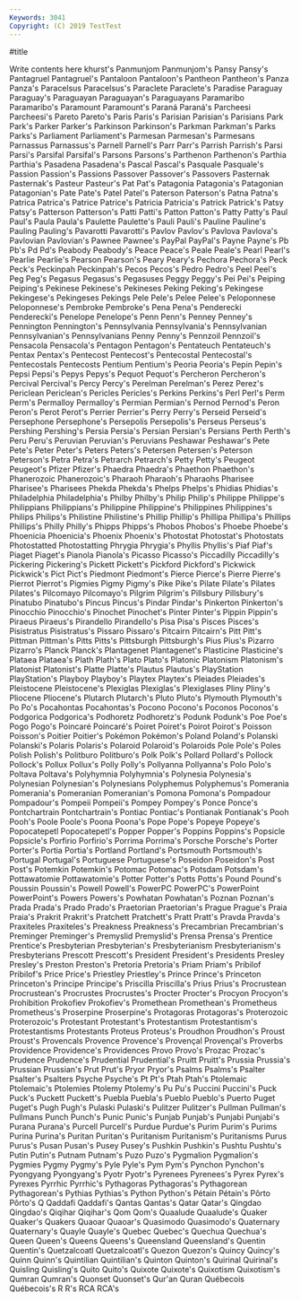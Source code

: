 ```yaml
---
Keywords: 3041
Copyright: (C) 2019 TestTest
---
```


#title

Write contents here
khurst's
Panmunjom Panmunjom's Pansy Pansy's Pantagruel Pantagruel's Pantaloon Pantaloon's Pantheon Pantheon's
Panza Panza's Paracelsus Paracelsus's Paraclete Paraclete's Paradise Paraguay Paraguay's Paraguayan
Paraguayan's Paraguayans Paramaribo Paramaribo's Paramount Paramount's Paraná Paraná's Parcheesi Parcheesi's
Pareto Pareto's Paris Paris's Parisian Parisian's Parisians Park Park's Parker
Parker's Parkinson Parkinson's Parkman Parkman's Parks Parks's Parliament Parliament's Parmesan
Parmesan's Parmesans Parnassus Parnassus's Parnell Parnell's Parr Parr's Parrish Parrish's
Parsi Parsi's Parsifal Parsifal's Parsons Parsons's Parthenon Parthenon's Parthia Parthia's
Pasadena Pasadena's Pascal Pascal's Pasquale Pasquale's Passion Passion's Passions Passover
Passover's Passovers Pasternak Pasternak's Pasteur Pasteur's Pat Pat's Patagonia Patagonia's
Patagonian Patagonian's Pate Pate's Patel Patel's Paterson Paterson's Patna Patna's
Patrica Patrica's Patrice Patrice's Patricia Patricia's Patrick Patrick's Patsy Patsy's
Patterson Patterson's Patti Patti's Patton Patton's Patty Patty's Paul Paul's
Paula Paula's Paulette Paulette's Pauli Pauli's Pauline Pauline's Pauling Pauling's
Pavarotti Pavarotti's Pavlov Pavlov's Pavlova Pavlova's Pavlovian Pavlovian's Pawnee Pawnee's
PayPal PayPal's Payne Payne's Pb Pb's Pd Pd's Peabody Peabody's
Peace Peace's Peale Peale's Pearl Pearl's Pearlie Pearlie's Pearson Pearson's
Peary Peary's Pechora Pechora's Peck Peck's Peckinpah Peckinpah's Pecos Pecos's
Pedro Pedro's Peel Peel's Peg Peg's Pegasus Pegasus's Pegasuses Peggy
Peggy's Pei Pei's Peiping Peiping's Pekinese Pekinese's Pekineses Peking Peking's
Pekingese Pekingese's Pekingeses Pekings Pele Pele's Pelee Pelee's Peloponnese Peloponnese's
Pembroke Pembroke's Pena Pena's Penderecki Penderecki's Penelope Penelope's Penn Penn's
Penney Penney's Pennington Pennington's Pennsylvania Pennsylvania's Pennsylvanian Pennsylvanian's Pennsylvanians Penny
Penny's Pennzoil Pennzoil's Pensacola Pensacola's Pentagon Pentagon's Pentateuch Pentateuch's Pentax
Pentax's Pentecost Pentecost's Pentecostal Pentecostal's Pentecostals Pentecosts Pentium Pentium's Peoria
Peoria's Pepin Pepin's Pepsi Pepsi's Pepys Pepys's Pequot Pequot's Percheron
Percheron's Percival Percival's Percy Percy's Perelman Perelman's Perez Perez's Periclean
Periclean's Pericles Pericles's Perkins Perkins's Perl Perl's Perm Perm's Permalloy
Permalloy's Permian Permian's Pernod Pernod's Peron Peron's Perot Perot's Perrier
Perrier's Perry Perry's Perseid Perseid's Persephone Persephone's Persepolis Persepolis's Perseus
Perseus's Pershing Pershing's Persia Persia's Persian Persian's Persians Perth Perth's
Peru Peru's Peruvian Peruvian's Peruvians Peshawar Peshawar's Pete Pete's Peter
Peter's Peters Peters's Petersen Petersen's Peterson Peterson's Petra Petra's Petrarch
Petrarch's Petty Petty's Peugeot Peugeot's Pfizer Pfizer's Phaedra Phaedra's Phaethon
Phaethon's Phanerozoic Phanerozoic's Pharaoh Pharaoh's Pharaohs Pharisee Pharisee's Pharisees Phekda
Phekda's Phelps Phelps's Phidias Phidias's Philadelphia Philadelphia's Philby Philby's Philip
Philip's Philippe Philippe's Philippians Philippians's Philippine Philippine's Philippines Philippines's Philips
Philips's Philistine Philistine's Phillip Phillip's Phillipa Phillipa's Phillips Phillips's Philly
Philly's Phipps Phipps's Phobos Phobos's Phoebe Phoebe's Phoenicia Phoenicia's Phoenix
Phoenix's Photostat Photostat's Photostats Photostatted Photostatting Phrygia Phrygia's Phyllis Phyllis's
Piaf Piaf's Piaget Piaget's Pianola Pianola's Picasso Picasso's Piccadilly Piccadilly's
Pickering Pickering's Pickett Pickett's Pickford Pickford's Pickwick Pickwick's Pict Pict's
Piedmont Piedmont's Pierce Pierce's Pierre Pierre's Pierrot Pierrot's Pigmies Pigmy
Pigmy's Pike Pike's Pilate Pilate's Pilates Pilates's Pilcomayo Pilcomayo's Pilgrim
Pilgrim's Pillsbury Pillsbury's Pinatubo Pinatubo's Pincus Pincus's Pindar Pindar's Pinkerton
Pinkerton's Pinocchio Pinocchio's Pinochet Pinochet's Pinter Pinter's Pippin Pippin's Piraeus
Piraeus's Pirandello Pirandello's Pisa Pisa's Pisces Pisces's Pisistratus Pisistratus's Pissaro
Pissaro's Pitcairn Pitcairn's Pitt Pitt's Pittman Pittman's Pitts Pitts's Pittsburgh
Pittsburgh's Pius Pius's Pizarro Pizarro's Planck Planck's Plantagenet Plantagenet's Plasticine
Plasticine's Plataea Plataea's Plath Plath's Plato Plato's Platonic Platonism Platonism's
Platonist Platonist's Platte Platte's Plautus Plautus's PlayStation PlayStation's Playboy Playboy's
Playtex Playtex's Pleiades Pleiades's Pleistocene Pleistocene's Plexiglas Plexiglas's Plexiglases Pliny
Pliny's Pliocene Pliocene's Plutarch Plutarch's Pluto Pluto's Plymouth Plymouth's Po
Po's Pocahontas Pocahontas's Pocono Pocono's Poconos Poconos's Podgorica Podgorica's Podhoretz
Podhoretz's Podunk Podunk's Poe Poe's Pogo Pogo's Poincaré Poincaré's Poiret
Poiret's Poirot Poirot's Poisson Poisson's Poitier Poitier's Pokémon Pokémon's Poland
Poland's Polanski Polanski's Polaris Polaris's Polaroid Polaroid's Polaroids Pole Pole's
Poles Polish Polish's Politburo Politburo's Polk Polk's Pollard Pollard's Pollock
Pollock's Pollux Pollux's Polly Polly's Pollyanna Pollyanna's Polo Polo's Poltava
Poltava's Polyhymnia Polyhymnia's Polynesia Polynesia's Polynesian Polynesian's Polynesians Polyphemus Polyphemus's
Pomerania Pomerania's Pomeranian Pomeranian's Pomona Pomona's Pompadour Pompadour's Pompeii Pompeii's
Pompey Pompey's Ponce Ponce's Pontchartrain Pontchartrain's Pontiac Pontiac's Pontianak Pontianak's
Pooh Pooh's Poole Poole's Poona Poona's Pope Pope's Popeye Popeye's
Popocatepetl Popocatepetl's Popper Popper's Poppins Poppins's Popsicle Popsicle's Porfirio Porfirio's
Porrima Porrima's Porsche Porsche's Porter Porter's Portia Portia's Portland Portland's
Portsmouth Portsmouth's Portugal Portugal's Portuguese Portuguese's Poseidon Poseidon's Post Post's
Potemkin Potemkin's Potomac Potomac's Potsdam Potsdam's Pottawatomie Pottawatomie's Potter Potter's
Potts Potts's Pound Pound's Poussin Poussin's Powell Powell's PowerPC PowerPC's
PowerPoint PowerPoint's Powers Powers's Powhatan Powhatan's Poznan Poznan's Prada Prada's
Prado Prado's Praetorian Praetorian's Prague Prague's Praia Praia's Prakrit Prakrit's
Pratchett Pratchett's Pratt Pratt's Pravda Pravda's Praxiteles Praxiteles's Preakness Preakness's
Precambrian Precambrian's Preminger Preminger's Premyslid Premyslid's Prensa Prensa's Prentice Prentice's
Presbyterian Presbyterian's Presbyterianism Presbyterianism's Presbyterians Prescott Prescott's President President's Presidents
Presley Presley's Preston Preston's Pretoria Pretoria's Priam Priam's Pribilof Pribilof's
Price Price's Priestley Priestley's Prince Prince's Princeton Princeton's Principe Principe's
Priscilla Priscilla's Prius Prius's Procrustean Procrustean's Procrustes Procrustes's Procter Procter's
Procyon Procyon's Prohibition Prokofiev Prokofiev's Promethean Promethean's Prometheus Prometheus's Proserpine
Proserpine's Protagoras Protagoras's Proterozoic Proterozoic's Protestant Protestant's Protestantism Protestantism's Protestantisms
Protestants Proteus Proteus's Proudhon Proudhon's Proust Proust's Provencals Provence Provence's
Provençal Provençal's Proverbs Providence Providence's Providences Provo Provo's Prozac Prozac's
Prudence Prudence's Prudential Prudential's Pruitt Pruitt's Prussia Prussia's Prussian Prussian's
Prut Prut's Pryor Pryor's Psalms Psalms's Psalter Psalter's Psalters Psyche
Psyche's Pt Pt's Ptah Ptah's Ptolemaic Ptolemaic's Ptolemies Ptolemy Ptolemy's
Pu Pu's Puccini Puccini's Puck Puck's Puckett Puckett's Puebla Puebla's
Pueblo Pueblo's Puerto Puget Puget's Pugh Pugh's Pulaski Pulaski's Pulitzer
Pulitzer's Pullman Pullman's Pullmans Punch Punch's Punic Punic's Punjab Punjab's
Punjabi Punjabi's Purana Purana's Purcell Purcell's Purdue Purdue's Purim Purim's
Purims Purina Purina's Puritan Puritan's Puritanism Puritanism's Puritanisms Purus Purus's
Pusan Pusan's Pusey Pusey's Pushkin Pushkin's Pushtu Pushtu's Putin Putin's
Putnam Putnam's Puzo Puzo's Pygmalion Pygmalion's Pygmies Pygmy Pygmy's Pyle
Pyle's Pym Pym's Pynchon Pynchon's Pyongyang Pyongyang's Pyotr Pyotr's Pyrenees
Pyrenees's Pyrex Pyrex's Pyrexes Pyrrhic Pyrrhic's Pythagoras Pythagoras's Pythagorean Pythagorean's
Pythias Pythias's Python Python's Pétain Pétain's Pôrto Pôrto's Q Qaddafi
Qaddafi's Qantas Qantas's Qatar Qatar's Qingdao Qingdao's Qiqihar Qiqihar's Qom
Qom's Quaalude Quaalude's Quaker Quaker's Quakers Quaoar Quaoar's Quasimodo Quasimodo's
Quaternary Quaternary's Quayle Quayle's Quebec Quebec's Quechua Quechua's Queen Queen's
Queens Queens's Queensland Queensland's Quentin Quentin's Quetzalcoatl Quetzalcoatl's Quezon Quezon's
Quincy Quincy's Quinn Quinn's Quintilian Quintilian's Quinton Quinton's Quirinal Quirinal's
Quisling Quisling's Quito Quito's Quixote Quixote's Quixotism Quixotism's Qumran Qumran's
Quonset Quonset's Qur'an Quran Québecois Québecois's R R's RCA RCA's
